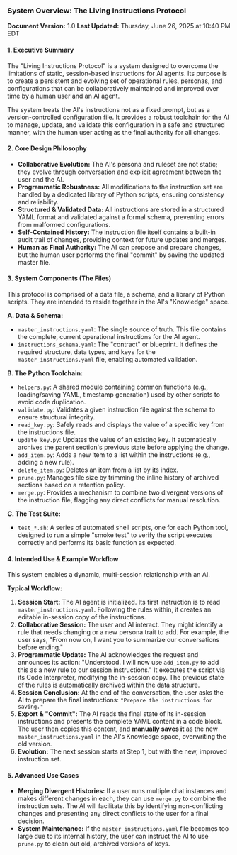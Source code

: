 ### **System Overview: The Living Instructions Protocol**

**Document Version:** 1.0 **Last Updated:** Thursday, June 26, 2025 at 10:40 PM EDT

#### **1\. Executive Summary**

The "Living Instructions Protocol" is a system designed to overcome the limitations of static, session-based instructions for AI agents. Its purpose is to create a persistent and evolving set of operational rules, personas, and configurations that can be collaboratively maintained and improved over time by a human user and an AI agent.

The system treats the AI's instructions not as a fixed prompt, but as a version-controlled configuration file. It provides a robust toolchain for the AI to manage, update, and validate this configuration in a safe and structured manner, with the human user acting as the final authority for all changes.

#### **2\. Core Design Philosophy**

* **Collaborative Evolution:** The AI's persona and ruleset are not static; they evolve through conversation and explicit agreement between the user and the AI.  
* **Programmatic Robustness:** All modifications to the instruction set are handled by a dedicated library of Python scripts, ensuring consistency and reliability.  
* **Structured & Validated Data:** All instructions are stored in a structured YAML format and validated against a formal schema, preventing errors from malformed configurations.  
* **Self-Contained History:** The instruction file itself contains a built-in audit trail of changes, providing context for future updates and merges.  
* **Human as Final Authority:** The AI can propose and prepare changes, but the human user performs the final "commit" by saving the updated master file.

#### **3\. System Components (The Files)**

This protocol is comprised of a data file, a schema, and a library of Python scripts. They are intended to reside together in the AI's "Knowledge" space.

**A. Data & Schema:**

* `master_instructions.yaml`: The single source of truth. This file contains the complete, current operational instructions for the AI agent.  
* `instructions_schema.yaml`: The "contract" or blueprint. It defines the required structure, data types, and keys for the `master_instructions.yaml` file, enabling automated validation.

**B. The Python Toolchain:**

* `helpers.py`: A shared module containing common functions (e.g., loading/saving YAML, timestamp generation) used by other scripts to avoid code duplication.  
* `validate.py`: Validates a given instruction file against the schema to ensure structural integrity.  
* `read_key.py`: Safely reads and displays the value of a specific key from the instructions file.  
* `update_key.py`: Updates the value of an existing key. It automatically archives the parent section's previous state before applying the change.  
* `add_item.py`: Adds a new item to a list within the instructions (e.g., adding a new rule).  
* `delete_item.py`: Deletes an item from a list by its index.  
* `prune.py`: Manages file size by trimming the inline history of archived sections based on a retention policy.  
* `merge.py`: Provides a mechanism to combine two divergent versions of the instruction file, flagging any direct conflicts for manual resolution.

**C. The Test Suite:**

* `test_*.sh`: A series of automated shell scripts, one for each Python tool, designed to run a simple "smoke test" to verify the script executes correctly and performs its basic function as expected.

#### **4\. Intended Use & Example Workflow**

This system enables a dynamic, multi-session relationship with an AI.

**Typical Workflow:**

1. **Session Start:** The AI agent is initialized. Its first instruction is to read `master_instructions.yaml`. Following the rules within, it creates an editable in-session copy of the instructions.  
2. **Collaborative Session:** The user and AI interact. They might identify a rule that needs changing or a new persona trait to add. For example, the user says, "From now on, I want you to summarize our conversations before ending."  
3. **Programmatic Update:** The AI acknowledges the request and announces its action: "Understood. I will now use `add_item.py` to add this as a new rule to our session instructions." It executes the script via its Code Interpreter, modifying the in-session copy. The previous state of the rules is automatically archived within the data structure.  
4. **Session Conclusion:** At the end of the conversation, the user asks the AI to prepare the final instructions: `"Prepare the instructions for saving."`  
5. **Export & "Commit":** The AI reads the final state of its in-session instructions and presents the complete YAML content in a code block. The user then copies this content, and **manually saves it** as the new `master_instructions.yaml` in the AI's Knowledge space, overwriting the old version.  
6. **Evolution:** The next session starts at Step 1, but with the new, improved instruction set.

#### **5\. Advanced Use Cases**

* **Merging Divergent Histories:** If a user runs multiple chat instances and makes different changes in each, they can use `merge.py` to combine the instruction sets. The AI will facilitate this by identifying non-conflicting changes and presenting any direct conflicts to the user for a final decision.  
* **System Maintenance:** If the `master_instructions.yaml` file becomes too large due to its internal history, the user can instruct the AI to use `prune.py` to clean out old, archived versions of keys.

